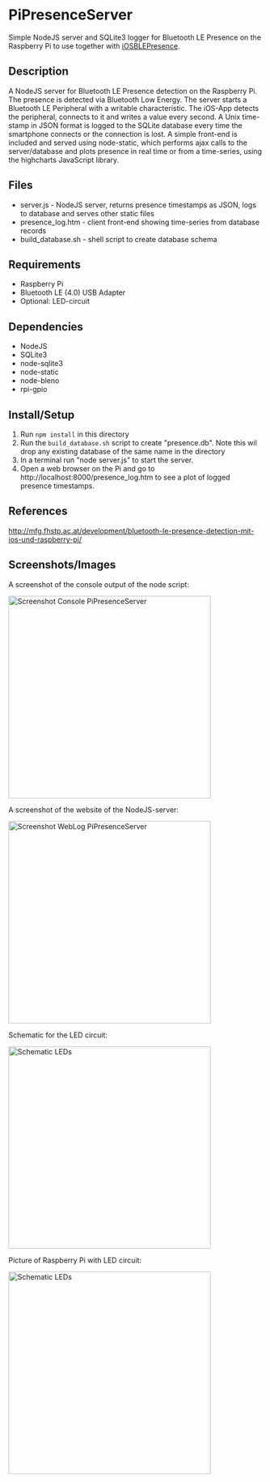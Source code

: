 PiPresenceServer
================

Simple NodeJS server and SQLite3 logger for Bluetooth LE Presence on the Raspberry Pi to use together with [iOSBLEPresence](https://github.com/aevoid/iOSBLEPresence).

Description
-----------
A NodeJS server for Bluetooth LE Presence detection on the Raspberry Pi. The presence is detected via Bluetooth Low Energy. The server starts a Bluetooth LE Peripheral with a writable characteristic. The iOS-App detects the peripheral, connects to it and writes a value every second. A Unix time-stamp in JSON format is logged to the SQLite database every time the smartphone connects or the connection is lost. A simple front-end is included and served using node-static, which performs ajax calls to the server/database and plots presence in real time or from a time-series, using the highcharts JavaScript library.

Files
-----
* server.js - NodeJS server, returns presence timestamps as JSON, logs to database and serves other static files
* presence_log.htm - client front-end showing time-series from database records
* build_database.sh - shell script to create database schema

Requirements
------------
* Raspberry Pi
* Bluetooth LE (4.0) USB Adapter
* Optional: LED-circuit

Dependencies
------------
* NodeJS
* SQLite3
* node-sqlite3
* node-static
* node-bleno
* rpi-gpio

Install/Setup
-------------
1. Run `npm install` in this directory
2. Run the `build_database.sh` script to create "presence.db". Note this wil drop any existing database of the same name in the directory
3. In a terminal run "node server.js" to start the server.
4. Open a web browser on the Pi and go to http://localhost:8000/presence_log.htm to see a plot of logged presence timestamps. 

References
----------
http://mfg.fhstp.ac.at/development/bluetooth-le-presence-detection-mit-ios-und-raspberry-pi/

Screenshots/Images
------------------
A screenshot of the console output of the node script:
<p><a href="http://mfg.fhstp.ac.at/cms/wp-content/uploads/2014/02/console_PiPresenceServer.png"><img src="http://mfg.fhstp.ac.at/cms/wp-content/uploads/2014/02/console_PiPresenceServer.png" alt="Screenshot Console PiPresenceServer" width="400"></a></p>
A screenshot of the website of the NodeJS-server:
<p><a href="http://mfg.fhstp.ac.at/cms/wp-content/uploads/2014/02/log_PiPresenceServer.png"><img src="http://mfg.fhstp.ac.at/cms/wp-content/uploads/2014/02/log_PiPresenceServer.png" alt="Screenshot WebLog PiPresenceServer" width="400"></a></p>
Schematic for the LED circuit:
<p><a href="http://mfg.fhstp.ac.at/cms/wp-content/uploads/2014/02/schematic.png"><img src="http://mfg.fhstp.ac.at/cms/wp-content/uploads/2014/02/schematic.png" alt="Schematic LEDs" width="400"></a></p>
Picture of Raspberry Pi with LED circuit:
<p><a href="http://mfg.fhstp.ac.at/cms/wp-content/uploads/2014/02/Foto-26.02.14-08-48-10.jpg"><img src="http://mfg.fhstp.ac.at/cms/wp-content/uploads/2014/02/Foto-26.02.14-08-48-10.jpg" alt="Schematic LEDs" width="400"></a></p>
